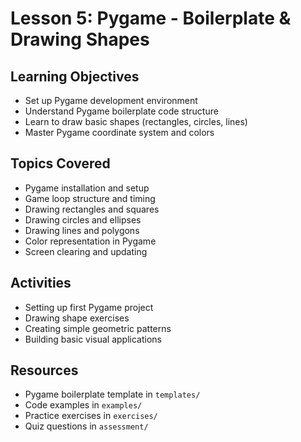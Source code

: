 # Lesson 5: Pygame - Boilerplate & Drawing Shapes

## Learning Objectives
- Set up Pygame development environment
- Understand Pygame boilerplate code structure
- Learn to draw basic shapes (rectangles, circles, lines)
- Master Pygame coordinate system and colors

## Topics Covered
- Pygame installation and setup
- Game loop structure and timing
- Drawing rectangles and squares
- Drawing circles and ellipses
- Drawing lines and polygons
- Color representation in Pygame
- Screen clearing and updating

## Activities
- Setting up first Pygame project
- Drawing shape exercises
- Creating simple geometric patterns
- Building basic visual applications

## Resources
- Pygame boilerplate template in `templates/`
- Code examples in `examples/`
- Practice exercises in `exercises/`
- Quiz questions in `assessment/`

